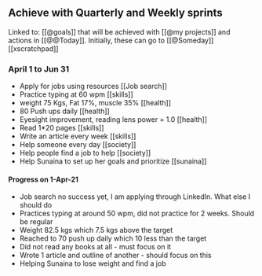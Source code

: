## Achieve with Quarterly and Weekly sprints
Linked to: [[@goals]] that will be achieved with [[@my projects]] and actions in [[@@Today]]. Initially, these can go to [[@Someday]] [[xscratchpad]]

### April 1 to Jun 31
* Apply for jobs using resources [[Job search]]
* Practice typing at 60 wpm [[skills]]
* weight 75 Kgs, Fat 17%, muscle 35% [[health]]
* 80 Push ups daily [[health]]
* Eyesight improvement, reading lens power = 1.0 [[health]]
* Read 1*20 pages [[skills]]
* Write an article every week [[skills]]
* Help someone every day [[society]]
* Help people find a job to help [[society]]
* Help Sunaina to set up her goals and prioritize [[sunaina]]

#### Progress on 1-Apr-21
* Job search no success yet, I am applying through LinkedIn. What else I should do 
* Practices typing at around 50 wpm, did not practice for 2 weeks. Should be regular 
* Weight 82.5 kgs which 7.5 kgs above the target
* Reached to 70 push up daily which 10 less than the target
* Did not read any books at all - must focus on it 
* Wrote 1 article and outline of another - should focus on this 
* Helping Sunaina to lose weight and find a job
